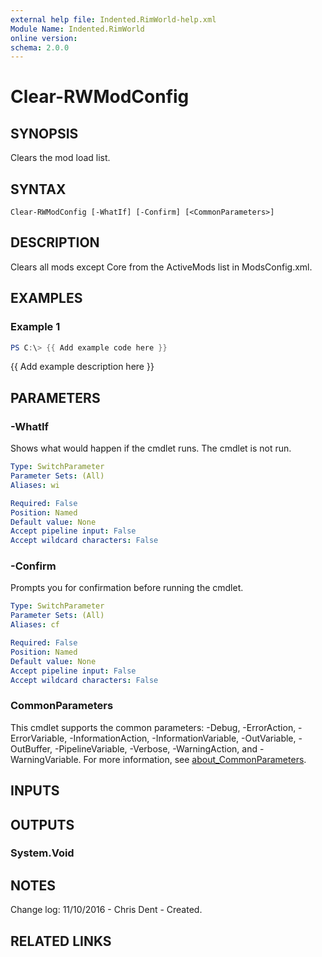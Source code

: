 ```yaml
---
external help file: Indented.RimWorld-help.xml
Module Name: Indented.RimWorld
online version:
schema: 2.0.0
---
```


# Clear-RWModConfig

## SYNOPSIS
Clears the mod load list.

## SYNTAX

```
Clear-RWModConfig [-WhatIf] [-Confirm] [<CommonParameters>]
```

## DESCRIPTION
Clears all mods except Core from the ActiveMods list in ModsConfig.xml.

## EXAMPLES

### Example 1
```powershell
PS C:\> {{ Add example code here }}
```

{{ Add example description here }}

## PARAMETERS

### -WhatIf
Shows what would happen if the cmdlet runs.
The cmdlet is not run.

```yaml
Type: SwitchParameter
Parameter Sets: (All)
Aliases: wi

Required: False
Position: Named
Default value: None
Accept pipeline input: False
Accept wildcard characters: False
```

### -Confirm
Prompts you for confirmation before running the cmdlet.

```yaml
Type: SwitchParameter
Parameter Sets: (All)
Aliases: cf

Required: False
Position: Named
Default value: None
Accept pipeline input: False
Accept wildcard characters: False
```

### CommonParameters
This cmdlet supports the common parameters: -Debug, -ErrorAction, -ErrorVariable, -InformationAction, -InformationVariable, -OutVariable, -OutBuffer, -PipelineVariable, -Verbose, -WarningAction, and -WarningVariable. For more information, see [about_CommonParameters](http://go.microsoft.com/fwlink/?LinkID=113216).

## INPUTS

## OUTPUTS

### System.Void
## NOTES
Change log:
    11/10/2016 - Chris Dent - Created.

## RELATED LINKS
